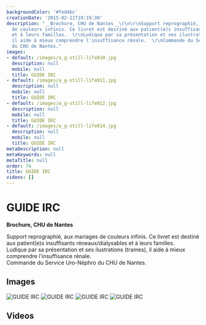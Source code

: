 ```yaml
---
backgroundColor: '#fed4bc'
creationDate: '2015-02-11T19:19:30'
description: "__Brochure, CHU de Nantes__\r\n\r\nSupport reprographié, aux mariages
  de couleurs infinis. Ce livret est destiné aux patient(e)s insuffisants réneaux/dialysables
  et à leurs familles.  \r\nLudique par sa présentation et ses ilustrations (trames),
  il aide à mieux comprendre l'insuffisance rénale.  \r\nCommande du Service Uro-Néphro
  du CHU de Nantes."
images:
- default: /images/a_g-still-life010.jpg
  description: null
  mobile: null
  title: GUIDE IRC
- default: /images/a_g-still-life011.jpg
  description: null
  mobile: null
  title: GUIDE IRC
- default: /images/a_g-still-life012.jpg
  description: null
  mobile: null
  title: GUIDE IRC
- default: /images/a_g-still-life014.jpg
  description: null
  mobile: null
  title: GUIDE IRC
metaDescription: null
metaKeywords: null
metaTitle: null
order: 74
title: GUIDE IRC
videos: []
---
```


# GUIDE IRC

__Brochure, CHU de Nantes__

Support reprographié, aux mariages de couleurs infinis. Ce livret est destiné aux patient(e)s insuffisants réneaux/dialysables et à leurs familles.  
Ludique par sa présentation et ses ilustrations (trames), il aide à mieux comprendre l'insuffisance rénale.  
Commande du Service Uro-Néphro du CHU de Nantes.

## Images

![GUIDE IRC](/images/a_g-still-life010.jpg)
![GUIDE IRC](/images/a_g-still-life011.jpg)
![GUIDE IRC](/images/a_g-still-life012.jpg)
![GUIDE IRC](/images/a_g-still-life014.jpg)

## Videos